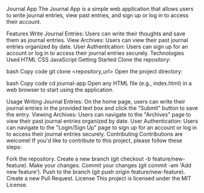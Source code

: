 Journal App
The Journal App is a simple web application that allows users to write journal entries, view past entries, and sign up or log in to access their account.

Features
Write Journal Entries: Users can write their thoughts and save them as journal entries.
View Archives: Users can view their past journal entries organized by date.
User Authentication: Users can sign up for an account or log in to access their journal entries securely.
Technologies Used
HTML
CSS
JavaScript
Getting Started
Clone the repository:

bash
Copy code
git clone <repository_url>
Open the project directory:

bash
Copy code
cd journal-app
Open any HTML file (e.g., index.html) in a web browser to start using the application.

Usage
Writing Journal Entries: On the home page, users can write their journal entries in the provided text box and click the "Submit" button to save the entry.
Viewing Archives: Users can navigate to the "Archives" page to view their past journal entries organized by date.
User Authentication: Users can navigate to the "Login/Sign Up" page to sign up for an account or log in to access their journal entries securely.
Contributing
Contributions are welcome! If you'd like to contribute to this project, please follow these steps:

Fork the repository.
Create a new branch (git checkout -b feature/new-feature).
Make your changes.
Commit your changes (git commit -am 'Add new feature').
Push to the branch (git push origin feature/new-feature).
Create a new Pull Request.
License
This project is licensed under the MIT License.

